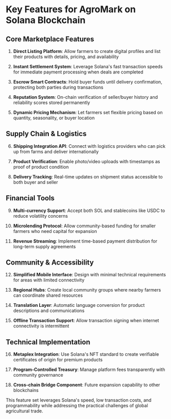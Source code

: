 # Key Features for AgroMark on Solana Blockchain

## Core Marketplace Features

1. **Direct Listing Platform**: Allow farmers to create digital profiles and list their products with details, pricing, and availability

2. **Instant Settlement System**: Leverage Solana's fast transaction speeds for immediate payment processing when deals are completed

3. **Escrow Smart Contracts**: Hold buyer funds until delivery confirmation, protecting both parties during transactions

4. **Reputation System**: On-chain verification of seller/buyer history and reliability scores stored permanently 

5. **Dynamic Pricing Mechanism**: Let farmers set flexible pricing based on quantity, seasonality, or buyer location

## Supply Chain & Logistics

6. **Shipping Integration API**: Connect with logistics providers who can pick up from farms and deliver internationally

7. **Product Verification**: Enable photo/video uploads with timestamps as proof of product condition

8. **Delivery Tracking**: Real-time updates on shipment status accessible to both buyer and seller

## Financial Tools

9. **Multi-currency Support**: Accept both SOL and stablecoins like USDC to reduce volatility concerns

10. **Microlending Protocol**: Allow community-based funding for smaller farmers who need capital for expansion

11. **Revenue Streaming**: Implement time-based payment distribution for long-term supply agreements

## Community & Accessibility

12. **Simplified Mobile Interface**: Design with minimal technical requirements for areas with limited connectivity

13. **Regional Hubs**: Create local community groups where nearby farmers can coordinate shared resources

14. **Translation Layer**: Automatic language conversion for product descriptions and communications

15. **Offline Transaction Support**: Allow transaction signing when internet connectivity is intermittent

## Technical Implementation

16. **Metaplex Integration**: Use Solana's NFT standard to create verifiable certificates of origin for premium products

17. **Program-Controlled Treasury**: Manage platform fees transparently with community governance

18. **Cross-chain Bridge Component**: Future expansion capability to other blockchains

This feature set leverages Solana's speed, low transaction costs, and programmability while addressing the practical challenges of global agricultural trade.